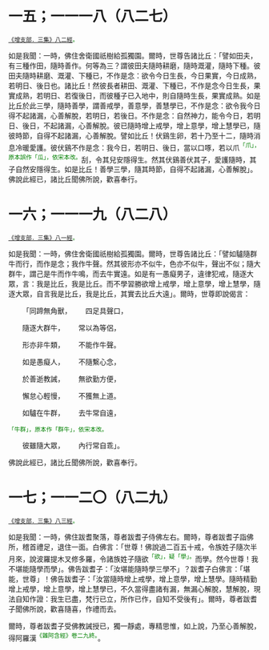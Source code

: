 # 一五；一一一八（八二七）

<sup><font color="green">[《增支部．三集》八二經](https://github.com/gwsice/buddhism/blob/master/%E6%97%A9%E6%9C%9F/%E5%8D%97%E4%BC%A0%E5%A2%9E%E6%94%AF%E9%83%A8/04%20%E4%B8%89%E9%9B%86%E7%BB%AD%202.md#82)。</font></sup>

如是我聞：一時，佛住舍衛國祇樹給孤獨園。爾時，世尊告諸比丘：「譬如田夫，有三種作田，隨時善作。何等為三？謂彼田夫隨時耕磨，隨時溉灌，隨時下種。彼田夫隨時耕磨、溉灌、下種已，不作是念：欲令今日生長，今日果實，今日成熟，若明日、後日也。諸比丘！然彼長者耕田、溉灌、下種已，不作是念今日生長，果實成熟，若明日、若復後日，而彼種子已入地中，則自隨時生長，果實成熟。如是比丘於此三學，隨時善學，謂善戒學，善意學，善慧學已，不作是念：欲令我今日得不起諸漏，心善解脫，若明日，若後日。不作是念：自然神力，能令今日，若明日、後日，不起諸漏，心善解脫。彼已隨時增上戒學，增上意學，增上慧學已，隨彼時節，自得不起諸漏，心善解脫。譬如比丘！伏鷄生卵，若十乃至十二，隨時消息冷暖愛護。彼伏鷄不作是念：我今日，若明日、後日，當以口啄，若以爪<sup><font color="green">「爪」，原本誤作「瓜」，依宋本改。</font></sup>刮，令其兒安隱得生。然其伏鷄善伏其子，愛護隨時，其子自然安隱得生。如是比丘！善學三學，隨其時節，自得不起諸漏，心善解脫」。佛說此經已，諸比丘聞佛所說，歡喜奉行。

# 一六；一一一九（八二八）

<sup><font color="green">[《增支部．三集》八一經](https://github.com/gwsice/buddhism/blob/master/%E6%97%A9%E6%9C%9F/%E5%8D%97%E4%BC%A0%E5%A2%9E%E6%94%AF%E9%83%A8/04%20%E4%B8%89%E9%9B%86%E7%BB%AD%202.md#81)。</font></sup>

如是我聞：一時，佛住舍衛國祇樹給孤獨園。爾時，世尊告諸比丘：「譬如驢隨群牛而行，而作是念；我作牛聲。然其彼形亦不似牛，色亦不似牛，聲出不似；隨大群牛，謂己是牛而作牛鳴，而去牛實遠。如是有一愚癡男子，違律犯戒，隨逐大眾，言：我是比丘，我是比丘。而不學習勝欲增上戒學，增上意學，增上慧學，隨逐大眾，自言我是比丘，我是比丘，其實去比丘大遠」。爾時，世尊即說偈言：

&emsp;&emsp;「同蹄無角獸，&emsp;&emsp;四足具聲口，

&emsp;&emsp;隨逐大群牛，&emsp;&emsp;常以為等侶，

&emsp;&emsp;形亦非牛類，&emsp;&emsp;不能作牛聲。

&emsp;&emsp;如是愚癡人，&emsp;&emsp;不隨繫心念，

&emsp;&emsp;於善逝教誡，&emsp;&emsp;無欲勤方便，

&emsp;&emsp;懈怠心輕慢，&emsp;&emsp;不獲無上道。

&emsp;&emsp;如驢在牛群，&emsp;&emsp;去牛常自遠，

<sup><font color="green">「牛群」，原本作「群牛」，依宋本改。</font></sup>

&emsp;&emsp;彼雖隨大眾，&emsp;&emsp;內行常自乖」。

佛說此經已，諸比丘聞佛所說，歡喜奉行。

# 一七；一一二〇（八二九）

<sup><font color="green">[《增支部．三集》八三經](https://github.com/gwsice/buddhism/blob/master/%E6%97%A9%E6%9C%9F/%E5%8D%97%E4%BC%A0%E5%A2%9E%E6%94%AF%E9%83%A8/04%20%E4%B8%89%E9%9B%86%E7%BB%AD%202.md#83)。</font></sup>

如是我聞：一時，佛住跋耆聚落，尊者跋耆子侍佛左右。爾時，尊者跋耆子詣佛所，稽首禮足，退住一面。白佛言：「世尊！佛說過二百五十戒，令族姓子隨次半月來，說波羅提木叉修多羅，令諸族姓子隨欲<sup><font color="green">「欲」，疑「學」。</font></sup>而學。然今世尊！我不堪能隨學而學」。佛告跋耆子：「汝堪能隨時學三學不」？跋耆子白佛言：「堪能，世尊」！佛告跋耆子：「汝當隨時增上戒學，增上意學，增上慧學。隨時精勤增上戒學，增上意學，增上慧學已，不久當得盡諸有漏，無漏心解脫，慧解脫，現法自知作證：我生已盡，梵行已立，所作已作，自知不受後有」。爾時，尊者跋耆子聞佛所說，歡喜隨喜，作禮而去。

爾時，尊者跋耆子受佛教誡授已，獨一靜處，專精思惟，如上說，乃至心善解脫，得阿羅漢<sup><font color="green">《雜阿含經》卷二九終。</font></sup>。